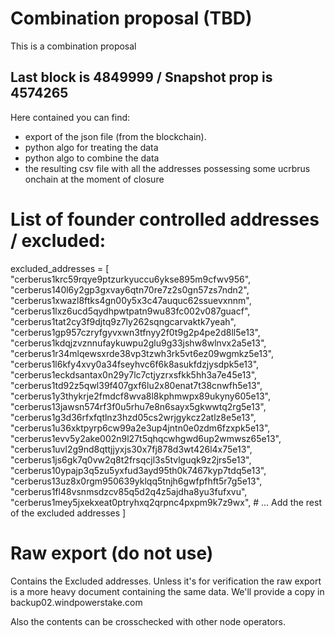 # Combination proposal (TBD)
This is a combination proposal

## Last block is 4849999 / Snapshot prop is 4574265
Here contained you can find:
* export of the json file (from the blockchain).
* python algo for treating the data
* python algo to combine the data
* the resulting csv file with all the addresses possessing some ucrbrus onchain at the moment of closure

# List of founder controlled addresses / excluded:
excluded_addresses = [
    "cerberus1krc59rqye9ptzurkyuccu6ykse895m9cfwv956",
    "cerberus140l6y2gp3gxvay6qtn70re7z2s0gn57zs7ndn2",
    "cerberus1xwazl8ftks4gn00y5x3c47auquc62ssuevxnnm",
    "cerberus1lxz6ucd5qydhpwtpatn9wu83fc002v087guacf",
    "cerberus1tat2cy3f9djtq9z7ly262sqngcarvaktk7yeah",
    "cerberus1gp957czryfgyvxwn3tfnyy2f0t9g2p4pe2d8ll5e13",
    "cerberus1kdqjzvznnufaykuwpu2glu9g33jshw8wlnvx2a5e13",
    "cerberus1r34mlqewsxrde38vp3tzwh3rk5vt6ez09wgmkz5e13",
    "cerberus1l6kfy4xvy0a34fseyhvc6f6k8asukfdzjysdpk5e13",
    "cerberus1eckdsantax0n29y7lc7ctjyzrxsfkk5hh3a7e45e13",
    "cerberus1td92z5qwl39f407gxf6lu2x80enat7t38cnwfh5e13",
    "cerberus1y3thykrje2fmdcf8wva8l8kphmwpx89ukyny605e13",
    "cerberus13jawsn574rf3f0u5rhu7e8n6sayx5gkwwtq2rg5e13",
    "cerberus1g3d36rfxfqtlnz3hzd05cs2wrjgykcz2atlz8e5e13",
    "cerberus1u36xktpyrp6cw99a2e3up4jntn0e0zdm6fzxpk5e13",
    "cerberus1evv5y2ake002n9l27t5qhqcwhgwd6up2wmwsz65e13",
    "cerberus1uvl2g9nd8qttjjyxjs30x7fj878d3wt426l4x75e13",
    "cerberus1js6gk7q0vw2q8t2frsqcjl3s5tvlguqk9z2jrs5e13",
    "cerberus10ypajp3q5zu5yxfud3ayd95th0k7467kyp7tdq5e13",
    "cerberus13uz8x0rgm950639yklqq5tnjh6gwfpfhft5r7g5e13",
    "cerberus1fl48vsnmsdzcv85q5d2q4z5ajdha8yu3fufxvu",
    "cerberus1mey5jxekxeat0ptryhxq2qrpnc4pxpm9k7z9wx",
    # ... Add the rest of the excluded addresses
]

# Raw export (do not use)
Contains the Excluded addresses.
Unless it's for verification the raw export is a more heavy document containing the same data.
We'll provide a copy in backup02.windpowerstake.com

Also the contents can be crosschecked with other node operators.
